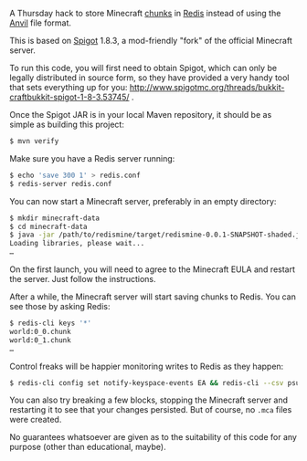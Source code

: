A Thursday hack to store Minecraft
[chunks](http://minecraft.gamepedia.com/Chunks) in [Redis](http://redis.io/) instead
of using the [Anvil](https://mojang.com/2012/02/new-minecraft-map-format-anvil/) file
format.

This is based on [Spigot](http://spigotmc.org/) 1.8.3, a mod-friendly "fork" of the
official Minecraft server.

To run this code, you will first need to obtain Spigot, which can only be legally
distributed in source form, so they have provided a very handy tool that sets everything
up for you: http://www.spigotmc.org/threads/bukkit-craftbukkit-spigot-1-8-3.53745/ .

Once the Spigot JAR is in your local Maven repository, it should be as simple
as building this project:

```bash
$ mvn verify
```

Make sure you have a Redis server running:

```bash
$ echo 'save 300 1' > redis.conf
$ redis-server redis.conf
```

You can now start a Minecraft server, preferably in an empty directory:

```bash
$ mkdir minecraft-data
$ cd minecraft-data
$ java -jar /path/to/redismine/target/redismine-0.0.1-SNAPSHOT-shaded.jar
Loading libraries, please wait...
…
```

On the first launch, you will need to agree to the Minecraft EULA and restart
the server. Just follow the instructions.

After a while, the Minecraft server will start saving chunks to Redis. You can
see those by asking Redis:

```bash
$ redis-cli keys '*'
world:0_0.chunk
world:0_1.chunk
…
```

Control freaks will be happier monitoring writes to Redis as they happen:

```bash
$ redis-cli config set notify-keyspace-events EA && redis-cli --csv psubscribe '__key*__:*'
```


You can also try breaking a few blocks, stopping the Minecraft server and restarting
it to see that your changes persisted. But of course, no `.mca` files were created.

No guarantees whatsoever are given as to the suitability of this code for any
purpose (other than educational, maybe).
